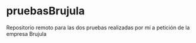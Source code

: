 # pruebasBrujula
Repositorio remoto para las dos pruebas realizadas por mí a petición de la empresa Brujula
